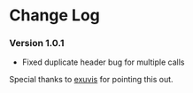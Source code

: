Change Log
============================
### Version 1.0.1 ###
* Fixed duplicate header bug for multiple calls

Special thanks to <a href="https://github.com/exuvis">exuvis</a> for pointing this out.